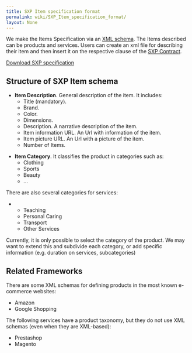 ```yaml
---
title: SXP Item specification format
permalink: wiki/SXP_Item_specification_format/
layout: None
---
```


We make the Items Specification via an [XML schema](/wiki/XSD "wikilink"). The
Items described can be products and services. Users can create an xml
file for describing their item and then insert it on the respective
clause of the [SXP Contract](/wiki/SXP_Contract "wikilink").

[Download SXP
specification](https://docs.google.com/file/d/0B4JKZAq0izyxN2MzVkZnR29CN1E/edit?usp=sharing)

Structure of SXP Item schema
----------------------------

-   **Item Description**. General description of the item. It includes:
    -   Title (mandatory).
    -   Brand.
    -   Color.
    -   Dimensions.
    -   Description. A narrative description of the item.
    -   Item information URL. An Url with information of the item.
    -   Item picture URL. An Url with a picture of the item.
    -   Number of Items.

<!-- -->

-   **Item Category**. It classifies the product in categories such as:
    -   Clothing
    -   Sports
    -   Beauty
    -   ...

There are also several categories for services:

-   -   Teaching
    -   Personal Caring
    -   Transport
    -   Other Services

Currently, it is only possible to select the category of the product. We
may want to extend this and subdivide each category, or add specific
information (e.g. duration on services, subcategories)

Related Frameworks
------------------

There are some XML schemas for defining products in the most known
e-commerce websites:

-   Amazon
-   Google Shopping

The following services have a product taxonomy, but they do not use XML
schemas (even when they are XML-based):

-   Prestashop
-   Magento

